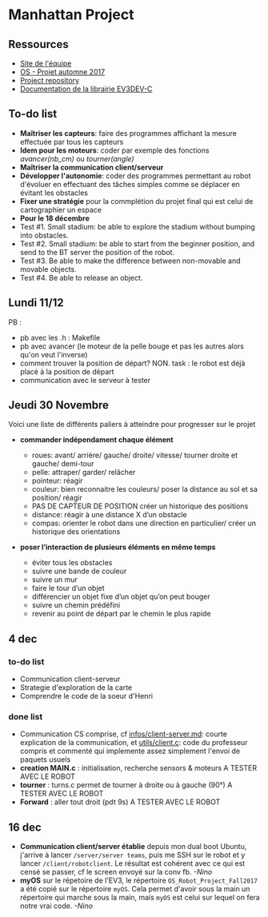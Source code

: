 # Manhattan Project

## Ressources

+ [Site de l'équipe](http://ninofiliu.fr/OS_project/)
+ [OS - Projet automne 2017](http://soc.eurecom.fr/OS/projects_fall2017.html)
+ [Project repository](https://gitlab.eurecom.fr/ludovic.apvrille/OS_Robot_Project_Fall2017)
+ [Documentation de la librairie EV3DEV-C](http://in4lio.github.io/ev3dev-c/)

## To-do list

+ **Maîtriser les capteurs**: faire des programmes affichant la mesure effectuée par tous les capteurs 
+ **Idem pour les moteurs**: coder par exemple des fonctions *avancer(nb_cm)* ou *tourner(angle)*
+ **Maîtriser la communication client/serveur**
+ **Développer l'autonomie**: coder des programmes permettant au robot d'évoluer en effectuant des tâches simples comme se déplacer en évitant les obstacles
+ **Fixer une stratégie** pour la commplétion du projet final qui est celui de cartographier un espace
+ **Pour le 18 décembre** 
+ Test #1. Small stadium: be able to explore the stadium without bumping into obstacles.
+ Test #2. Small stadium: be able to start from the beginner position, and send to the BT server the position of the robot.
+ Test #3. Be able to make the difference between non-movable and movable objects.
+ Test #4. Be able to release an object.

## Lundi 11/12
PB : 
+ pb avec les .h : Makefile 
+ pb avec avancer (le moteur de la pelle bouge et pas les autres alors qu'on veut l'inverse)
+ comment trouver la position de départ? NON. task : le robot est déjà placé à la position de départ 
+ communication avec le serveur à tester 

## Jeudi 30 Novembre
Voici une liste de différents paliers à atteindre pour progresser sur le projet
 + **commander indépendament chaque élément**
	+  roues: avant/ arrière/ gauche/ droite/ vitesse/ tourner droite et gauche/ demi-tour 
	+  pelle: attraper/ garder/ relâcher 
	+  pointeur: réagir
	+  couleur: bien reconnaitre les couleurs/ poser la distance au sol et sa position/ réagir
	+ PAS DE CAPTEUR DE POSITION créer un historique des positions
	+  distance: réagir à une distance X d’un obstacle
	+  compas: orienter le robot dans une direction en particulier/ créer un historique des orientations

+ **poser l’interaction de plusieurs éléments en même temps**
	+  éviter tous les obstacles
	+  suivre une bande de couleur
	+  suivre un mur
	+  faire le tour d’un objet
	+  différencier un objet fixe d’un objet qu’on peut bouger
	+  suivre un chemin prédéfini
	+  revenir au point de départ par le chemin le plus rapide
	
## 4 dec
### to-do list
+ Communication client-serveur
+ Strategie d'exploration de la carte
+ Comprendre le code de la soeur d'Henri
### done list

+ Communication CS comprise, cf [infos/client-server.md](https://github.com/StanleyMarx/ManhattanProject/blob/master/infos/client-server.md): courte explication de la communication, et [utils/client.c](https://github.com/StanleyMarx/ManhattanProject/blob/master/utils/client.c): code du professeur compris et commenté qui implemente assez simplement l'envoi de paquets usuels
+ **creation MAIN.c** : initialisation, recherche sensors & moteurs A TESTER AVEC LE ROBOT
+ **tourner** : turns.c permet de tourner à droite ou à gauche (90°) A TESTER AVEC LE ROBOT
+ **Forward** : aller tout droit (pdt 9s) A TESTER AVEC LE ROBOT

## 16 dec
+ **Communication client/server établie** depuis mon dual boot Ubuntu, j'arrive à lancer `/server/server teams`, puis me SSH sur le robot et y lancer `/client/robotclient`. Le résultat est cohérent avec ce qui est censé se passer, cf le screen envoyé sur la conv fb. *-Nino*
+ **myOS** sur le répetoire de l'EV3,  le répertoire `OS_Robot_Project_Fall2017` a été copié sur le répertoire `myOS`. Cela permet d'avoir sous la main un répertoire qui marche sous la main, mais `myOS` est celui sur lequel on fera notre vrai code. *-Nino*
